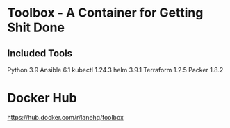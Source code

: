 # Toolbox - A Container for Getting Shit Done

## Included Tools

Python 3.9
Ansible 6.1
kubectl 1.24.3
helm 3.9.1
Terraform 1.2.5
Packer 1.8.2

# Docker Hub
https://hub.docker.com/r/lanehq/toolbox
